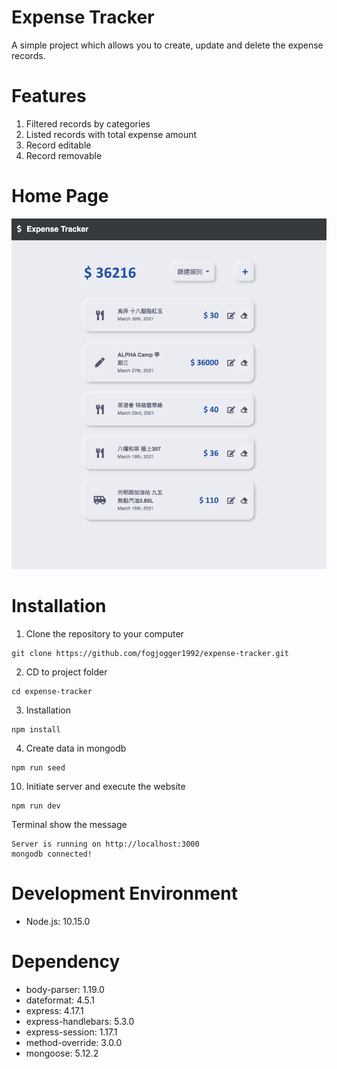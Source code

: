 # Expense Tracker
A simple project which allows you to create, update and delete the expense records.

# Features
1. Filtered records by categories
2. Listed records with total expense amount
3. Record editable
4. Record removable

# Home Page
![Webpicture](/public/homepage.png)

# Installation
1. Clone the repository to your computer
```
git clone https://github.com/fogjogger1992/expense-tracker.git
```
2. CD to project folder
```
cd expense-tracker
```
3. Installation
```
npm install
```
4. Create data in mongodb
```
npm run seed
```
10. Initiate server and execute the website
```
npm run dev 
```
Terminal show the message 
```
Server is running on http://localhost:3000 
mongodb connected!
```

# Development Environment
* Node.js: 10.15.0
# Dependency
* body-parser: 1.19.0
* dateformat: 4.5.1
* express: 4.17.1
* express-handlebars: 5.3.0
* express-session: 1.17.1
* method-override: 3.0.0
* mongoose: 5.12.2